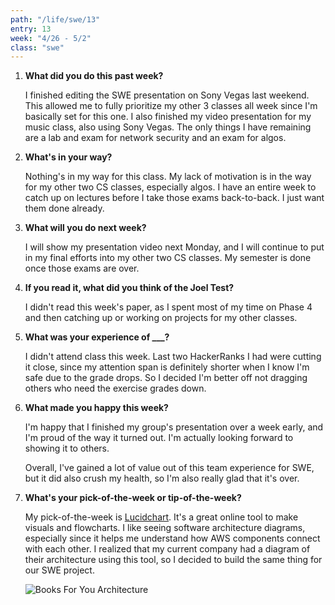 ```yaml
---
path: "/life/swe/13"
entry: 13
week: "4/26 - 5/2"
class: "swe"
---
```


1. **What did you do this past week?**

    I finished editing the SWE presentation on Sony Vegas last weekend. This allowed me to fully prioritize my other 3 classes all week since I'm basically set for this one. I also finished my video presentation for my music class, also using Sony Vegas. The only things I have remaining are a lab and exam for network security and an exam for algos.

2. **What's in your way?**

    Nothing's in my way for this class. My lack of motivation is in the way for my other two CS classes, especially algos. I have an entire week to catch up on lectures before I take those exams back-to-back. I just want them done already.

3. **What will you do next week?**

    I will show my presentation video next Monday, and I will continue to put in my final efforts into my other two CS classes. My semester is done once those exams are over.

4. **If you read it, what did you think of the Joel Test?**

    I didn't read this week's paper, as I spent most of my time on Phase 4 and then catching up or working on projects for my other classes.

5. **What was your experience of ___?**

    I didn't attend class this week. Last two HackerRanks I had were cutting it close, since my attention span is definitely shorter when I know I'm safe due to the grade drops. So I decided I'm better off not dragging others who need the exercise grades down.

6. **What made you happy this week?**

    I'm happy that I finished my group's presentation over a week early, and I'm proud of the way it turned out. I'm actually looking forward to showing it to others.
  
    Overall, I've gained a lot of value out of this team experience for SWE, but it did also crush my health, so I'm also really glad that it's over.

7. **What's your pick-of-the-week or tip-of-the-week?**

    My pick-of-the-week is [Lucidchart](https://www.lucidchart.com/pages/). It's a great online tool to make visuals and flowcharts. I like seeing software architecture diagrams, especially since it helps me understand how AWS components connect with each other. I realized that my current company had a diagram of their architecture using this tool, so I decided to build the same thing for our SWE project.

    ![Books For You Architecture](https://i.imgur.com/R27jHSW.png)
